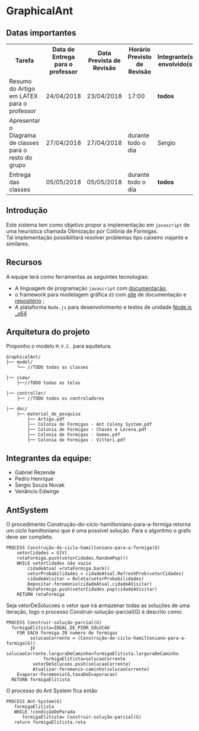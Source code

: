 # GraphicalAnt

## Datas importantes

<table id="t01">
  <tr>
    <th>Tarefa</th>
    <th>Data de Entrega para o professor</th> 
    <th>Data Prevista de Revisão</th>
    <th>Horário Previsto de Revisão</th>
    <th>Integrante(s) envolvido(s)</th>
  </tr>
  <tr>
    <td>Resumo do Artigo em LATEX para o professor</td>
    <td>24/04/2018</td> 
    <td>23/04/2018</td>
    <td>17:00</td>
    <td><b>todos</b></td>
</tr>


<tr>
    <td>Apresentar o Diagrama de classes para o resto do grupo</td>
    <td>27/04/2018</td>
    <td>27/04/2018</td>
    <td>durante todo o dia</td>
    <td>Sergio</td>
</tr>

<tr>
    <td>Entrega das classes</td>
    <td>05/05/2018</td>
    <td>05/05/2018</td>
    <td>durante todo o dia</td>
    <td><b>todos</b></td>
</tr>

</table>


## Introdução

Este sistema tem como objetivo propor a implementação em `javascript` de uma heurística chamada Otimização por Colônia de Formigas.<br>
Tal implementação possibilitará resolver problemas tipo caixeiro viajante e similares. 

## Recursos

A equipe terá como ferramentas as seguintes tecnologias:
* A linguagem de programação `javascript` com [documentação](https://developer.mozilla.org/bm/docs/Web/JavaScript/Reference);
* o framework para modelagem gráfica `d3` com [site](https://d3js.org) de documentação e [repositório](https://github.com/d3/d3) ;
* A plataforma `Node.js` para desenvolvimento e testes de unidade [Node.js _x64](https://nodejs.org/en/)
## Arquitetura do projeto

Proponho o modelo `M.V.C.` para aquitetura.
```
GraphicalAnt/
├── model/
    └── //TODO todas as classes

|── view/
    ├──//TODO todas as telas

|── controller/
    ├── //TODO todos os controladores
    
|── doc/
    ├── material_de_pesquisa
        ├── Artigo.pdf
        ├── Colonia de Formigas - Ant Colony System.pdf
        ├── Colonia de Formigas - Chaves e Lorena.pdf
        ├── Colonia de Formigas - Gomes.pdf
        ├── Colonia de Formigas - Vittori.pdf
```


## Integrantes da equipe:

* Gabriel Rezende
* Pedro Henrique
* Sergio Souza Novak
* Venâncio Edwirge

## AntSystem 

O procedimento Construção-do-ciclo-hamiltoniano-para-a-formiga retorna um ciclo hamiltoniano que é uma possível solução. Para o algoritmo o grafo deve ser completo. 

```
PROCESS Construção-do-ciclo-hamiltoniano-para-a-formiga(G)
    vetorCidades = G[V]
    rotaFormiga.push(vetorCidades.RandomPop())
    WHILE vetorCidades não vazio
        cidadeAtual =rotaFormiga.back()
        vetorProbabilidades = cidadeAtual.RefreshProb(vetorCidades)
        cidadeAVisitar = Roleta(vetorProbabilidades)
        Depositar-feromonio(cidadeAtual,cidadeAVisitar)
        RotaFormiga.push(vetorCidades.pop(cidadeAVisitar)
    RETURN rotaFormiga
```

Seja vetorDeSolucoes o vetor que irá armazenar todas as soluções de uma iteração, logo o processo Construir-solução-parcial(G) é descrito como:

```
PROCESS Construir-solução-parcial(G)
  formigaElitista=IDEAL_DE_PIOR_SOLUCAO
    FOR EACH formiga IN numero de formigas
         solucaoCorrente = (Construção-do-ciclo-hamiltoniano-para-a-formiga(G))
         IF solucaoCorrente.larguraDeCaminho<formigaElitista.larguraDeCaminho
              formigaElitista=solucaoCorrente
          vetorDeSolucoes.push(solucaoCorrente)
          Atualizar-feromonio-caminho(solucaoCorrente)    
    Evaporar-Feromonio(G,taxaDeEvaporacao)
  RETURN formigaElitista
```

O processo do Ant System fica então 
```
PROCESS Ant-System(G)
   formigaElitista
   WHILE !condiçãoDeParada
      formigaElitista= Construir-solução-parcial(G)
   return formigaElitista.rota
```
